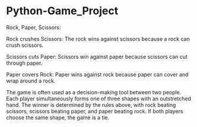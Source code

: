 # Python-Game_Project 
Rock, Paper, Scissors:

Rock crushes Scissors: The rock wins against scissors because a rock can crush scissors.

Scissors cuts Paper: Scissors win against paper because scissors can cut through paper.

Paper covers Rock: Paper wins against rock because paper can cover and wrap around a rock.

The game is often used as a decision-making tool between two people. Each player simultaneously forms one of three shapes with an outstretched hand. The winner is determined by the rules above, with rock beating scissors, scissors beating paper, and paper beating rock. If both players choose the same shape, the game is a tie.


